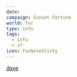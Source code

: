 ```yaml
---
date: 
campaign: Sunset Fortune
world: Tor
type: info
tags:
  - info
  - sf
icon: FasNoteSticky
---
```

[dave](gods)
